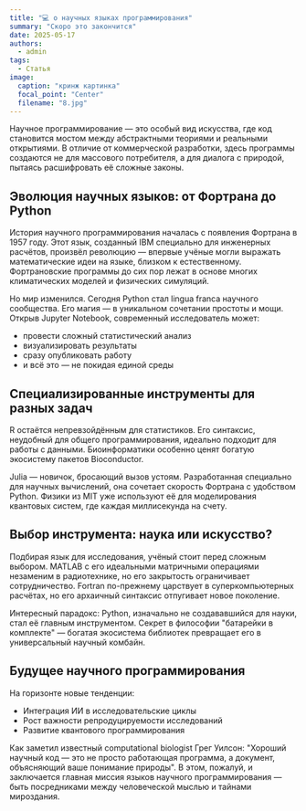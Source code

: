 ```yaml
---
title: "💻 о научных языках программирования"
summary: "Скоро это закончится"
date: 2025-05-17
authors:
  - admin
tags:
  - Статья
image:
  caption: "кринж картинка"
  focal_point: "Center"
  filename: "8.jpg"
---
```


Научное программирование — это особый вид искусства, где код становится мостом между абстрактными теориями и реальными открытиями. В отличие от коммерческой разработки, здесь программы создаются не для массового потребителя, а для диалога с природой, пытаясь расшифровать её сложные законы.

## Эволюция научных языков: от Фортрана до Python

История научного программирования началась с появления Фортрана в 1957 году. Этот язык, созданный IBM специально для инженерных расчётов, произвёл революцию — впервые учёные могли выражать математические идеи на языке, близком к естественному. Фортрановские программы до сих пор лежат в основе многих климатических моделей и физических симуляций.

Но мир изменился. Сегодня Python стал lingua franca научного сообщества. Его магия — в уникальном сочетании простоты и мощи. Открыв Jupyter Notebook, современный исследователь может:

- провести сложный статистический анализ
- визуализировать результаты
- сразу опубликовать работу
- и всё это — не покидая единой среды

## Специализированные инструменты для разных задач

R остаётся непревзойдённым для статистиков. Его синтаксис, неудобный для общего программирования, идеально подходит для работы с данными. Биоинформатики особенно ценят богатую экосистему пакетов Bioconductor.

Julia — новичок, бросающий вызов устоям. Разработанная специально для научных вычислений, она сочетает скорость Фортрана с удобством Python. Физики из MIT уже используют её для моделирования квантовых систем, где каждая миллисекунда на счету.

## Выбор инструмента: наука или искусство?

Подбирая язык для исследования, учёный стоит перед сложным выбором. MATLAB с его идеальными матричными операциями незаменим в радиотехнике, но его закрытость ограничивает сотрудничество. Fortran по-прежнему царствует в суперкомпьютерных расчётах, но его архаичный синтаксис отпугивает новое поколение.

Интересный парадокс: Python, изначально не создававшийся для науки, стал её главным инструментом. Секрет в философии "батарейки в комплекте" — богатая экосистема библиотек превращает его в универсальный научный комбайн.

## Будущее научного программирования

На горизонте новые тенденции:

- Интеграция ИИ в исследовательские циклы
- Рост важности репродуцируемости исследований
- Развитие квантового программирования

Как заметил известный computational biologist Грег Уилсон: "Хороший научный код — это не просто работающая программа, а документ, объясняющий ваше понимание природы". В этом, пожалуй, и заключается главная миссия языков научного программирования — быть посредниками между человеческой мыслью и тайнами мироздания.

